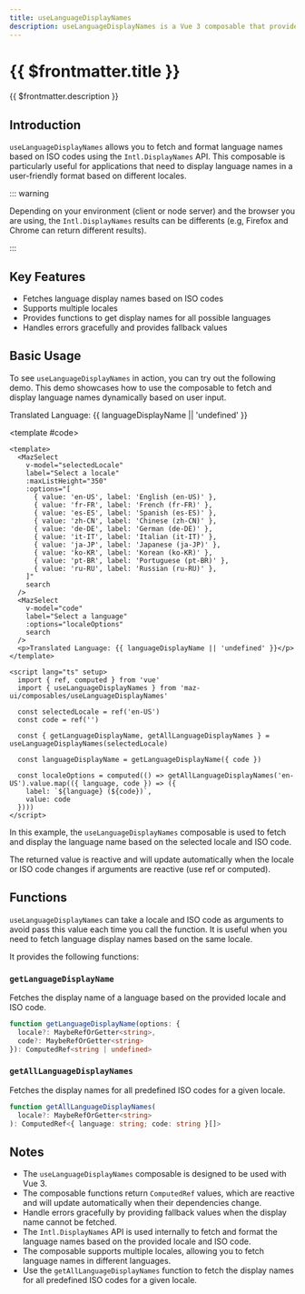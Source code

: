 ```yaml
---
title: useLanguageDisplayNames
description: useLanguageDisplayNames is a Vue 3 composable that provides functions to work with language display names based on ISO codes. It leverages the Intl.DisplayNames API to fetch and format language names. This composable is useful for applications that need to display language names in a user-friendly format based on different locales.
---
```


# {{ $frontmatter.title }}

{{ $frontmatter.description }}

## Introduction

`useLanguageDisplayNames` allows you to fetch and format language names based on ISO codes using the `Intl.DisplayNames` API. This composable is particularly useful for applications that need to display language names in a user-friendly format based on different locales.

::: warning

Depending on your environment (client or node server) and the browser you are using, the `Intl.DisplayNames` results can be differents (e.g, Firefox and Chrome can return different results).

:::

## Key Features

- Fetches language display names based on ISO codes
- Supports multiple locales
- Provides functions to get display names for all possible languages
- Handles errors gracefully and provides fallback values

## Basic Usage

To see `useLanguageDisplayNames` in action, you can try out the following demo. This demo showcases how to use the composable to fetch and display language names dynamically based on user input.

<ComponentDemo>
  <div class="maz-flex maz-flex-col maz-gap-4 maz-items-start">
    <MazSelect
      v-model="selectedLocale"
      label="Select a locale"
      :maxListHeight="350"
      :options="[
        { value: 'en-US', label: 'English (en-US)' },
        { value: 'fr-FR', label: 'French (fr-FR)' },
        { value: 'es-ES', label: 'Spanish (es-ES)' },
        { value: 'zh-CN', label: 'Chinese (zh-CN)' },
        { value: 'de-DE', label: 'German (de-DE)' },
        { value: 'it-IT', label: 'Italian (it-IT)' },
        { value: 'ja-JP', label: 'Japanese (ja-JP)' },
        { value: 'ko-KR', label: 'Korean (ko-KR)' },
        { value: 'pt-BR', label: 'Portuguese (pt-BR)' },
        { value: 'ru-RU', label: 'Russian (ru-RU)' },
      ]"
      search
    />
    <MazSelect
      v-model="code"
      label="Select a language"
      :options="localeOptions"
      search
    />
    <p>Translated Language: {{ languageDisplayName || 'undefined' }}</p>
  </div>

  <template #code>

  ```vue
  <template>
    <MazSelect
      v-model="selectedLocale"
      label="Select a locale"
      :maxListHeight="350"
      :options="[
        { value: 'en-US', label: 'English (en-US)' },
        { value: 'fr-FR', label: 'French (fr-FR)' },
        { value: 'es-ES', label: 'Spanish (es-ES)' },
        { value: 'zh-CN', label: 'Chinese (zh-CN)' },
        { value: 'de-DE', label: 'German (de-DE)' },
        { value: 'it-IT', label: 'Italian (it-IT)' },
        { value: 'ja-JP', label: 'Japanese (ja-JP)' },
        { value: 'ko-KR', label: 'Korean (ko-KR)' },
        { value: 'pt-BR', label: 'Portuguese (pt-BR)' },
        { value: 'ru-RU', label: 'Russian (ru-RU)' },
      ]"
      search
    />
    <MazSelect
      v-model="code"
      label="Select a language"
      :options="localeOptions"
      search
    />
    <p>Translated Language: {{ languageDisplayName || 'undefined' }}</p>
  </template>

  <script lang="ts" setup>
    import { ref, computed } from 'vue'
    import { useLanguageDisplayNames } from 'maz-ui/composables/useLanguageDisplayNames'

    const selectedLocale = ref('en-US')
    const code = ref('')

    const { getLanguageDisplayName, getAllLanguageDisplayNames } = useLanguageDisplayNames(selectedLocale)

    const languageDisplayName = getLanguageDisplayName({ code })

    const localeOptions = computed(() => getAllLanguageDisplayNames('en-US').value.map(({ language, code }) => ({
      label: `${language} (${code})`,
      value: code
    })))
  </script>

  ```

  </template>

</ComponentDemo>

In this example, the `useLanguageDisplayNames` composable is used to fetch and display the language name based on the selected locale and ISO code.

The returned value is reactive and will update automatically when the locale or ISO code changes if arguments are reactive (use ref or computed).

## Functions

`useLanguageDisplayNames` can take a locale and ISO code as arguments to avoid pass this value each time you call the function. It is useful when you need to fetch language display names based on the same locale.

It provides the following functions:

### `getLanguageDisplayName`

Fetches the display name of a language based on the provided locale and ISO code.

```ts
function getLanguageDisplayName(options: {
  locale?: MaybeRefOrGetter<string>,
  code?: MaybeRefOrGetter<string>
}): ComputedRef<string | undefined>
```

### `getAllLanguageDisplayNames`

Fetches the display names for all predefined ISO codes for a given locale.

```ts
function getAllLanguageDisplayNames(
  locale?: MaybeRefOrGetter<string>
): ComputedRef<{ language: string; code: string }[]>
```

## Notes

- The `useLanguageDisplayNames` composable is designed to be used with Vue 3.
- The composable functions return `ComputedRef` values, which are reactive and will update automatically when their dependencies change.
- Handle errors gracefully by providing fallback values when the display name cannot be fetched.
- The `Intl.DisplayNames` API is used internally to fetch and format the language names based on the provided locale and ISO code.
- The composable supports multiple locales, allowing you to fetch language names in different languages.
- Use the `getAllLanguageDisplayNames` function to fetch the display names for all predefined ISO codes for a given locale.

<script lang="ts" setup>
import { ref, computed } from 'vue'
import { useLanguageDisplayNames } from 'maz-ui/src/composables/useLanguageDisplayNames'

const selectedLocale = ref('fr-FR')
const code = ref('')

const { getLanguageDisplayName, getAllLanguageDisplayNames } = useLanguageDisplayNames(selectedLocale)

const languageDisplayName = getLanguageDisplayName({ code })

const localeOptions = computed(() => getAllLanguageDisplayNames('en-US').value.map(({ language, code }) => ({
  label: `${language} (${code})`,
  value: code
})))
</script>
